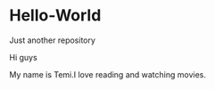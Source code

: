 # Hello-World
Just another repository

Hi guys

My name is Temi.I love reading and watching movies.
